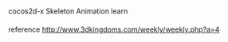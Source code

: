 #####
cocos2d-x Skeleton Animation learn

####
reference
http://www.3dkingdoms.com/weekly/weekly.php?a=4
